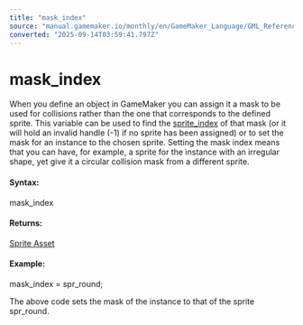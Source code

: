 ```yaml
---
title: "mask_index"
source: "manual.gamemaker.io/monthly/en/GameMaker_Language/GML_Reference/Asset_Management/Sprites/Sprite_Instance_Variables/mask_index.htm"
converted: "2025-09-14T03:59:41.797Z"
---
```


# mask\_index

When you define an object in GameMaker you can assign it a mask to be used for collisions rather than the one that corresponds to the defined sprite. This variable can be used to find the [sprite\_index](sprite_index.md) of that mask (or it will hold an invalid handle (\-1) if no sprite has been assigned) or to set the mask for an instance to the chosen sprite. Setting the mask index means that you can have, for example, a sprite for the instance with an irregular shape, yet give it a circular collision mask from a different sprite.

#### Syntax:

mask\_index

#### Returns:

[Sprite Asset](../../../../../The_Asset_Editors/Sprites.md)

#### Example:

mask\_index = spr\_round;

The above code sets the mask of the instance to that of the sprite spr\_round.